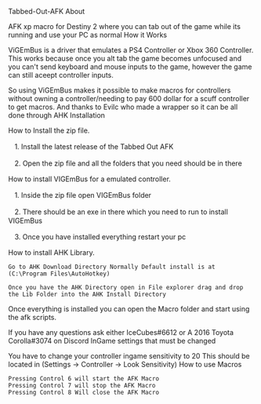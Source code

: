 Tabbed-Out-AFK
About

AFK xp macro for Destiny 2 where you can tab out of the game while its running and use your PC as normal
How it Works

ViGEmBus is a driver that emulates a PS4 Controller or Xbox 360 Controller. This works because once you alt tab the game becomes unfocused and you can't send keyboard and mouse inputs to the game, however the game can still aceept controller inputs.

So using ViGEmBus makes it possible to make macros for controllers without owning a controller/needing to pay 600 dollar for a scuff controller to get macros. And thanks to Evilc who made a wrapper so it can be all done through AHK
Installation

How to Install the zip file.

ㅤ1. Install the latest release of the Tabbed Out AFK

ㅤ2. Open the zip file and all the folders that you need should be in there

How to install VIGEmBus for a emulated controller.

ㅤ1. Inside the zip file open VIGEmBus folder

ㅤ2. There should be an exe in there which you need to run to install VIGEmBus

ㅤ3. Once you have installed everything restart your pc

How to install AHK Library.

    Go to AHK Download Directory Normally Default install is at (C:\Program Files\AutoHotkey)

    Once you have the AHK Directory open in File explorer drag and drop the Lib Folder into the AHK Install Directory

Once everything is installed you can open the Macro folder and start using the afk scripts.

If you have any questions ask either IceCubes#6612 or A 2016 Toyota Corolla#3074 on Discord
InGame settings that must be changed

You have to change your controller ingame sensitivity to 20 This should be located in (Settings -> Controller -> Look Sensitivity)
How to use Macros

    Pressing Control 6 will start the AFK Macro
    Pressing Control 7 will stop the AFK Macro
    Pressing Control 8 Will close the AFK Macro
